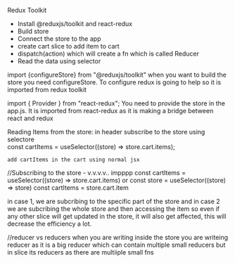 Redux Toolkit
- Install @reduxjs/toolkit and react-redux
- Build store
- Connect the store to the app
- create cart slice to add item to cart
- dispatch(action) which will create a fn which is called Reducer
- Read the data using selector


import {configureStore} from "@reduxjs/toolkit"
when you want to build the store you need configureStore. To configure redux is going to help so it is imported from redux toolkit

import { Provider } from "react-redux";
You need to provide the store in the app.js. It is imported from react-redux as it is making a bridge between react and redux



Reading Items from the store:
in header subscribe to the store using selectore  
    const cartItems = useSelector((store) => store.cart.items);

    add cartItems in the cart using normal jsx
    



//Subscribing to the store - v.v.v.v.. impppp
const cartItems = useSelector((store) => store.cart.items)
or 
const store = useSelector((store) => store)
const cartItems = store.cart.item

in case 1, we are subcribing to the specific part of the store and in case 2 we are subcribing the whole store and then accessing the item so even if any other slice will get updated in the store, it will also get affected, this will decrease the efficiency a lot.


//reducer vs reducers
when you are writing inside the store you are writeing reducer as it is a big reducer which can contain multiple small reducers 
but in slice its reducers as there are multiiple small fns  
